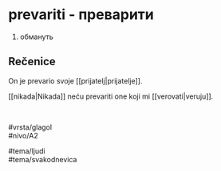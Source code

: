 # prevariti - преварити

1. обмануть  

## Rečenice

On je prevario svoje [[prijatelj|prijatelje]].  

[[nikada|Nikada]] neću prevariti one koji mi [[verovati|veruju]].  

<br>

#vrsta/glagol  
#nivo/A2  

#tema/ljudi  
#tema/svakodnevica  
